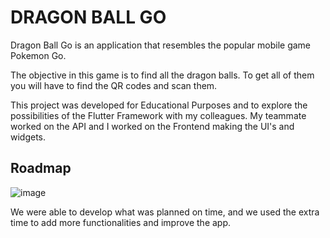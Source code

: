 # DRAGON BALL GO

Dragon Ball Go is an application that resembles the popular mobile game Pokemon Go.

The objective in this game is to find all the dragon balls. To get all of them you will have to find the QR codes and scan them.

This project was developed for Educational Purposes and to explore the possibilities of the Flutter Framework with my colleagues. My teammate worked on the API and I worked on the Frontend making the UI's and widgets.

## Roadmap

![image](https://user-images.githubusercontent.com/72877797/134384541-c4121bf8-a0ff-4dbe-b410-5780c914c4f7.png)

We were able to develop what was planned on time, and we used the extra time to add more functionalities and improve the app.



